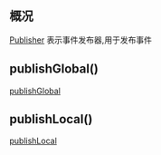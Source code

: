 ## 概况

[Publisher](/API/Event/Publisher/README.md) 表示事件发布器,用于发布事件

## publishGlobal()

[publishGlobal](publishGlobal.md ":include")

## publishLocal()

[publishLocal](publishLocal.md ":include")